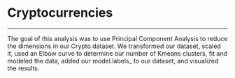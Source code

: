 # Cryptocurrencies
______________________________
The goal of this analysis was to use Principal Component Analysis to reduce the dimensions in our Crypto dataset. We transformed our dataset, scaled it, used an Elbow curve to determine our number of Kmeans clusters, fit and modeled the data, added our model.labels_ to our dataset, and visualized the results.